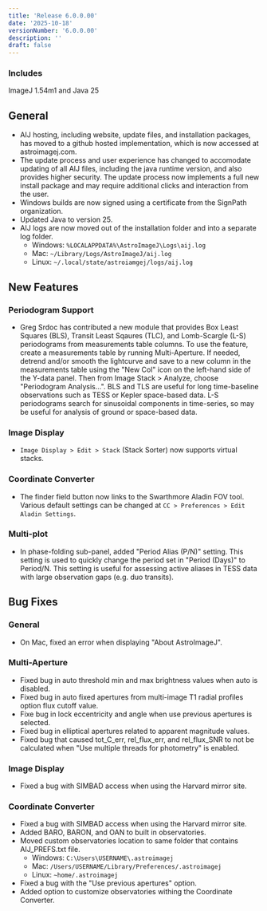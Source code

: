 ```yaml
---
title: 'Release 6.0.0.00'
date: '2025-10-18'
versionNumber: '6.0.0.00'
description: ''
draft: false
---
```


### Includes
ImageJ 1.54m1 and Java 25

## General
- AIJ hosting, including website, update files, and installation packages, has moved to a github hosted implementation,
which is now accessed at astroimagej.com.
- The update process and user experience has changed to accomodate updating of all AIJ files, including the java runtime version,
and also provides higher security. The update process now implements a full new install package and may require additional
clicks and interaction from the user.
- Windows builds are now signed using a certificate from the SignPath organization.
- Updated Java to version 25.
- AIJ logs are now moved out of the installation folder and into a separate log folder.
  - Windows: `%LOCALAPPDATA%\AstroImageJ\Logs\aij.log`
  - Mac: `~/Library/Logs/AstroImageJ/aij.log`
  - Linux: `~/.local/state/astroiamgej/logs/aij.log`

## New Features

### Periodogram Support
  - Greg Srdoc has contributed a new module that provides Box Least Squares (BLS), Transit Least Sqaures (TLC), 
and Lomb-Scargle (L-S) periodograms from measurements table columns. To use the feature, create a measurements table
by running Multi-Aperture. If needed, detrend and/or smooth the lightcurve and save to a new column in the measurements
table using the "New Col" icon on the left-hand side of the Y-data panel. Then from Image Stack > Analyze,
choose "Periodogram Analysis...". BLS and TLS are useful for long time-baseline observations such as TESS or Kepler
space-based data. L-S periodograms search for sinusoidal components in time-series, so may be useful for analysis of
ground or space-based data.
### Image Display
  - `Image Display > Edit > Stack` (Stack Sorter) now supports virtual stacks.
### Coordinate Converter
  - The finder field button now links to the Swarthmore Aladin FOV tool. Various default settings can be changed at
`CC > Preferences > Edit Aladin Settings`.
### Multi-plot
  - In phase-folding sub-panel, added "Period Alias (P/N)" setting. This setting is used to quickly change the period set
in "Period (Days)" to Period/N. This setting is useful for assessing active aliases in TESS data with large observation gaps (e.g. duo transits).


## Bug Fixes

### General

- On Mac, fixed an error when displaying "About AstroImageJ".
### Multi-Aperture
  - Fixed bug in auto threshold min and max brightness values when auto is disabled.
  - Fixed bug in auto fixed apertures from multi-image T1 radial profiles option flux cutoff value.
  - Fixe bug in lock eccentricity and angle when use previous apertures is selected.
  - Fixed bug in elliptical apertures related to apparent magnitude values.
  - Fixed bug that caused tot_C_err, rel_flux_err, and rel_flux_SNR to not be calculated when "Use multiple threads for
photometry" is enabled.
### Image Display
- Fixed a bug with SIMBAD access when using the Harvard mirror site.
### Coordinate Converter
- Fixed a bug with SIMBAD access when using the Harvard mirror site.
- Added BARO, BARON, and OAN to built in observatories.
- Moved custom observatories location to same folder that contains AIJ_PREFS.txt file.
  - Windows: `C:\Users\USERNAME\.astroimagej`
  - Mac: `/Users/USERNAME/Library/Preferences/.astroimagej`
  - Linux: `~home/.astroimagej`
- Fixed a bug with the "Use previous apertures" option.
- Added option to customize observatories withing the Coordinate Converter.
